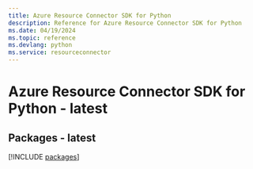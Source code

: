 ```yaml
---
title: Azure Resource Connector SDK for Python
description: Reference for Azure Resource Connector SDK for Python
ms.date: 04/19/2024
ms.topic: reference
ms.devlang: python
ms.service: resourceconnector
---
```

# Azure Resource Connector SDK for Python - latest
## Packages - latest
[!INCLUDE [packages](resource-connector-index.md)]